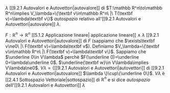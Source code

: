 $\lambda$ [[9.2.1 Autovalori e Autovettori|autovalore]] di $T:\mathbb R^n\to\mathbb R^n\implies V_\lambda=\{\textbf v\in\mathbb R^n\ |\ T(\textbf v)=\lambda\textbf v\}$ *autospazio* relativo all'[[9.2.1 Autovalori e Autovettori|autovalore]] $\lambda$.

$F:\mathbb R^n\to\mathbb R^n$ [[5.1.2 Applicazione lineare| applicazione lineare]] $\wedge\ \lambda$ [[9.2.1 Autovalori e Autovettori|autovalore]] di $F$ (sappiamo che $\exists\textbf v\ne0\ |\ F(\textbf v)=\lambda\textbf v$). Definiamo $V_\lambda=\{\textbf v\in\mathbb R^n\ |\ F(\textbf v)=\lambda\textbf v\}$. Sappiamo che $\underline 0\in V\lambda$ perchè $F(\underline 0)=\underline 0=\lambda\underline 0$. $\underline{\textbf w}\in V\lambda\implies V\lambda\ne0$.
$V\lambda=\{$[[9.2.1 Autovalori e Autovettori|autovettori]] di [[9.2.1 Autovalori e Autovettori|autovalore]] $\lambda \}\cup\{\underline 0\}$.
$V\lambda$ è [[2.4.1 Sottospazio Vettoriale|sottospazio]] di $\mathbb R^n$ e si dice *autospazio* dell'[[9.2.1 Autovalori e Autovettori]] $\lambda$